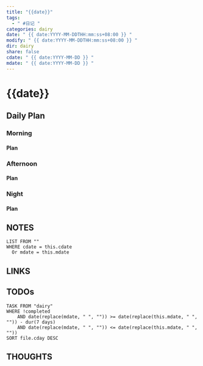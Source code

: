 ```yaml
---
title: "{{date}}"
tags:
  - " #日记 "
categories: dairy
date: " {{ date:YYYY-MM-DDTHH:mm:ss+08:00 }} "
modify: " {{ date:YYYY-MM-DDTHH:mm:ss+08:00 }} "
dir: dairy
share: false
cdate: " {{ date:YYYY-MM-DD }} "
mdate: " {{ date:YYYY-MM-DD }} "
---
```


# {{date}}

## Daily Plan

### Morning

#### Plan

### Afternoon

#### Plan

### Night

#### Plan

## NOTES

```dataview
LIST FROM "" 
WHERE cdate = this.cdate
  Or mdate = this.mdate
```

## LINKS

## TODOs

```dataview
TASK FROM "dairy" 
WHERE !completed 
	AND date(replace(mdate, " ", "")) >= date(replace(this.mdate, " ", "")) - dur(7 days) 
	AND date(replace(mdate, " ", "")) <= date(replace(this.mdate, " ", ""))
SORT file.cday DESC
```

## THOUGHTS
